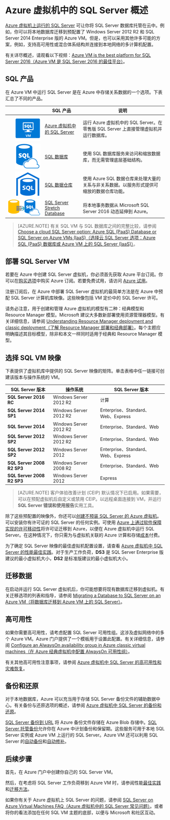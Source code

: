 <properties
	pageTitle="虚拟机上的 SQL Server 概述 | Azure"
	description="开始在 Azure 虚拟机上运行云中的 SQL Server 数据库。基础结构即服务 (IaaS) 模型可让你在 Azure 中运行 SQL Server 工作负荷。"
	services="virtual-machines-windows"
	documentationCenter=""
	authors="rothja"
	manager="jhubbard"
	editor=""
	tags="azure-service-management"/>

<tags
	ms.service="virtual-machines-windows"
	ms.date="05/10/2016"
	wacn.date="06/13/2016"/>

# Azure 虚拟机中的 SQL Server 概述

[Azure 虚拟机上运行的 SQL Server](/home/features/virtual-machines#virtual-machine-SQLserver) 可让你将 SQL Server 数据库托管在云中。例如，你可以将本地数据库迁移到预配置了 Windows Server 2012 R2 和 SQL Server 2014 Enterprise 版的 Azure VM。但是，也可以采用其他许多可能的方案，例如，支持高可用性或混合体系结构并连接到本地网络的多计算机配置。

有关详尽概述，请观看以下视频：[Azure VM is the best platform for SQL Server 2016（Azure VM 是 SQL Server 2016 的最佳平台）](https://channel9.msdn.com/Events/DataDriven/SQLServer2016/Azure-VM-is-the-best-platform-for-SQL-Server-2016)。

## SQL 产品

在 Azure VM 中运行 SQL Server 是在 Azure 中存储关系数据的一个选项。下表汇总了不同的产品。

|&nbsp;&nbsp;&nbsp;&nbsp;&nbsp;&nbsp;&nbsp;&nbsp;&nbsp;&nbsp;&nbsp;&nbsp;&nbsp;&nbsp;&nbsp;&nbsp;&nbsp;&nbsp;&nbsp;&nbsp;| SQL 产品 | 说明 |
|---:|---|---|
|![Azure 虚拟机中的 SQL Server](./media/virtual-machines-windows-sql-server-iaas-overview/sql-server-virtual-machine.png)|[Azure 虚拟机中的 SQL Server](/home/features/virtual-machines#virtual-machine-SQLserver)|运行 Azure 虚拟机中的 SQL Server。在零售版 SQL Server 上直接管理虚拟机并运行数据库。 |
|![SQL 数据库](./media/virtual-machines-windows-sql-server-iaas-overview/azure-sql-database.png)|[SQL 数据库](/home/features/sql-database/)|使用 SQL 数据库服务来访问和缩放数据库，而无需管理底层基础结构。|
|![SQL 数据仓库](./media/virtual-machines-windows-sql-server-iaas-overview/azure-sql-data-warehouse.png)|[SQL 数据仓库](/home/features/sql-data-warehouse)|使用 Azure SQL 数据仓库来处理大量的关系与非关系数据。以服务形式提供可缩放的数据仓库功能。|
|![SQL Server Stretch Database](./media/virtual-machines-windows-sql-server-iaas-overview/sql-server-stretch-database.png)|[SQL Server Stretch Database](/home/features/sql-server-stretch-database)|将本地事务数据从 Microsoft SQL Server 2016 动态延伸到 Azure。|

>[AZURE.NOTE] 有关 SQL VM 与 SQL 数据库之间的完整比较，请参阅 [Choose a cloud SQL Server option: Azure SQL (PaaS) Database or SQL Server on Azure VMs (IaaS)（选择云 SQL Server 选项：Azure SQL (PaaS) 数据库或 Azure VM 上的 SQL Server (IaaS)）](/documentation/articles/data-management-azure-sql-database-and-sql-server-iaas)。

## 部署 SQL Server VM

若要在 Azure 中创建 SQL Server 虚拟机，你必须首先获取 Azure 平台订阅。你可以在[购买选项](/pricing/overview/)中购买 Azure 订阅。若要免费试用，请访问 [Azure 试用](/pricing/1rmb-trial/)。

注册订阅后，在 Azure 中部署 SQL Server 虚拟机的最简单方法是在 Azure 中预配 SQL Server 计算机库映像。这些映像包括 VM 定价中的 SQL Server 许可。

请务必注意，用于创建和管理 Azure 虚拟机的模型有二种：经典模型和 Resource Manager 模型。Microsoft 建议大多数新部署使用资源管理器模型。有关详细信息，请参阅 [Understanding Resource Manager deployment and classic deployment（了解 Resource Manager 部署和经典部署）](/documentation/articles/resource-manager-deployment-model)。每个主题应明确描述其目标模型，除非和本文一样同时适用于经典和 Resource Manager 模型。

## 选择 SQL VM 映像
下表提供了虚拟机库中提供的 SQL Server 映像的矩阵。单击表格中任一链接可创建该版本与操作系统的 VM。

|SQL Server 版本|操作系统|SQL Server 版本|
|---|---|---|
|**SQL Server 2016 RC**|Windows Server 2012 R2|计算|
|**SQL Server 2014 SP1**|Windows Server 2012 R2|Enterprise、Standard、Web、Express|
|**SQL Server 2014**|Windows Server 2012 R2|Enterprise、Standard、Web|
|**SQL Server 2012 SP2**|Windows Server 2012 R2|Enterprise、Standard、Web|
|**SQL Server 2012 SP2**|Windows Server 2012|Enterprise、Standard、Web、Express|
|**SQL Server 2008 R2 SP3**|Windows Server 2008 R2|Enterprise、Standard、Web|
|**SQL Server 2008 R2 SP3**|Windows Server 2012|Express|

>[AZURE.NOTE] 客户体验改善计划 (CEIP) 默认情况下已启用。如果需要，可以在预配虚拟机后自定义或禁用 CEIP。以远程桌面连接到 VM，并运行 **SQL Server 错误和使用报告**实用工具。

除了这些预配置的映像外，你还可以[创建不预装 SQL Server 的 Azure 虚拟机](/documentation/articles/virtual-machines-windows-classic-tutorial)。可以安装你有许可证的 SQL Server 的任何实例。可使用 [Azure 上通过软件保障实现的许可移动性](/pricing/license-mobility/)将许可证迁移到 Azure，以便在 Azure 虚拟机中运行 SQL Server。在这种情况下，你只需为与虚拟机关联的 Azure 计算和存储[成本](/home/features/virtual-machines/#price)付费。

为了确定 SQL Server 映像的最佳虚拟机配置设置，请查看 [Azure 虚拟机中 SQL Server 的性能最佳实践](/documentation/articles/virtual-machines-windows-sql-performance)。对于生产工作负荷，**DS3** 是 SQL Server Enterprise 版建议的最小虚拟机大小，**DS2** 是标准版建议的最小虚拟机大小。

## 迁移数据

在启动并运行 SQL Server 虚拟机后，你可能想要将现有数据库迁移到虚拟机。有关迁移选项的列表和指导，请参阅 [Migrating a Database to SQL Server on an Azure VM（将数据库迁移到 Azure VM 上的 SQL Server）](/documentation/articles/virtual-machines-windows-migrate-sql)。

## 高可用性

如果你需要高可用性，请考虑配置 SQL Server 可用性组。这涉及虚拟网络中的多个 Azure VM。Azure 门户提供了一个模板用于设置此配置。有关详细信息，请参阅 [Configure an AlwaysOn availability group in Azure classic virtual machines（在 Azure 经典虚拟机中配置 AlwaysOn 可用性组）](/documentation/articles/virtual-machines-windows-classic-portal-sql-alwayson-availability-groups)。

有关其他高可用性注意事项，请参阅 [Azure 虚拟机中 SQL Server 的高可用性和灾难恢复](/documentation/articles/virtual-machines-windows-sql-high-availability-dr)。

## 备份和还原
对于本地数据库，Azure 可以充当用于存储 SQL Server 备份文件的辅助数据中心。有关备份与还原选项的概述，请参阅 [Azure 虚拟机中 SQL Server 的备份和还原](/documentation/articles/virtual-machines-windows-sql-backup-recovery)。

[SQL Server 备份到 URL](https://msdn.microsoft.com/zh-cn/library/dn435916.aspx) 将 Azure 备份文件存储在 Azure Blob 存储中。[SQL Server 托管备份](https://msdn.microsoft.com/zh-cn/library/dn449496.aspx)允许你在 Azure 中计划备份和保留期。这些服务可用于本地 SQL Server 实例或 Azure VM 上运行的 SQL Server。Azure VM 还可以利用 SQL Server 的[自动备份](/documentation/articles/virtual-machines-windows-classic-sql-automated-backup)和[自动修补](/documentation/articles/virtual-machines-windows-classic-sql-automated-patching)。

## 后续步骤

首先，在 Azure 门户中创建你自己的 SQL Server VM。

然后，在考虑将 SQL Server 工作负荷移到 Azure VM 时，请参阅性能[最佳实践](/documentation/articles/virtual-machines-windows-sql-performance)和[迁移方法](/documentation/articles/virtual-machines-windows-migrate-sql)。

如果你有关于 Azure 虚拟机上 SQL Server 的问题，请参阅 [SQL Server on Azure Virtual Machines FAQ（Azure 虚拟机中的 SQL Server 常见问题）](/documentation/articles/virtual-machines-windows-sql-server-iaas-faq)。或者将你的看法添加在任何 SQL VM 主题的底部，以便与 Microsoft 和社区互动。

<!---HONumber=Mooncake_0606_2016-->